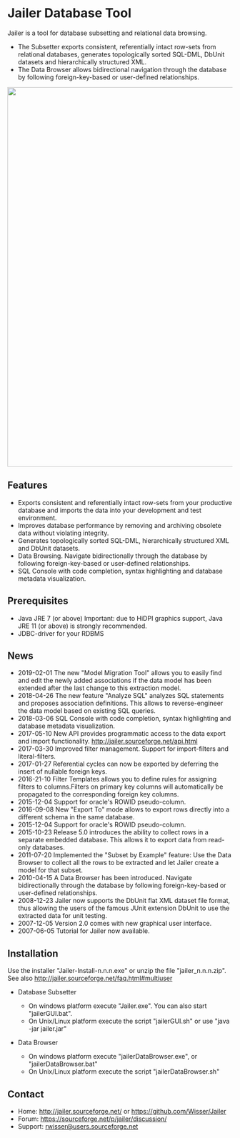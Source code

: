 # Jailer Database Tool

Jailer is a tool for database subsetting and relational data browsing. 

 - The Subsetter exports consistent, referentially intact row-sets from relational databases,
   generates topologically sorted SQL-DML, DbUnit datasets and hierarchically structured XML.
 - The Data Browser allows bidirectional navigation through the database 
   by following foreign-key-based or user-defined relationships.


<img src="/docs/screenshot.png" width="850" />

## Features

 - Exports consistent and referentially intact row-sets from your productive database
   and imports the data into your development and test environment.
 - Improves database performance by removing and archiving obsolete data without violating integrity.
 - Generates topologically sorted SQL-DML, hierarchically structured XML and DbUnit datasets.
 - Data Browsing. Navigate bidirectionally through the database by following foreign-key-based or user-defined relationships.
 - SQL Console with code completion, syntax highlighting and database metadata visualization.

## Prerequisites

 - Java JRE 7 (or above)
   Important: due to HiDPI graphics support, Java JRE 11 (or above) is strongly recommended.
 - JDBC-driver for your RDBMS

## News

 - 2019-02-01   The new "Model Migration Tool" allows you to easily find and edit the newly added associations if the data model has been extended after the last change to this extraction model.
 - 2018-04-26   The new feature "Analyze SQL" analyzes SQL statements and proposes association definitions. This allows to reverse-engineer the data model based on existing SQL queries.
 - 2018-03-06   SQL Console with code completion, syntax highlighting and database metadata visualization.
 - 2017-05-10   New API provides programmatic access to the data export and import functionality. http://jailer.sourceforge.net/api.html
 - 2017-03-30 	Improved filter management. Support for import-filters and literal-filters.
 - 2017-01-27 	Referential cycles can now be exported by deferring the insert of nullable foreign keys.
 - 2016-21-10 	Filter Templates allows you to define rules for assigning filters to columns.Filters on primary key columns will automatically be propagated to the corresponding foreign key columns.
 - 2015-12-04 	Support for oracle's ROWID pseudo-column.
 - 2016-09-08 	New "Export To" mode allows to export rows directly into a different schema in the same database.
 - 2015-12-04 	Support for oracle's ROWID pseudo-column.
 - 2015-10-23 	Release 5.0 introduces the ability to collect rows in a separate embedded database. This allows it to export data from read-only databases.
 - 2011-07-20 	Implemented the "Subset by Example" feature: Use the Data Browser to collect all the rows to be extracted and let Jailer create a model for that subset.
 - 2010-04-15 	A Data Browser has been introduced. Navigate bidirectionally through the database by following foreign-key-based or user-defined relationships.
 - 2008-12-23 	Jailer now supports the DbUnit flat XML dataset file format, thus allowing the users of the famous JUnit extension DbUnit to use the extracted data for unit testing.
 - 2007-12-05 	Version 2.0 comes with new graphical user interface.
 - 2007-06-05 	Tutorial for Jailer now available.


## Installation

Use the installer "Jailer-Install-n.n.n.exe" or unzip the file "jailer_n.n.n.zip".
See also <a href="http://jailer.sourceforge.net/faq.html#multiuser">http://jailer.sourceforge.net/faq.html#multiuser</a>

 - Database Subsetter
    - On windows platform execute "Jailer.exe". You can also start "jailerGUI.bat".
    - On Unix/Linux platform execute the script "jailerGUI.sh" or use "java -jar jailer.jar"

 - Data Browser
    - On windows platform execute "jailerDataBrowser.exe", or "jailerDataBrowser.bat"
    - On Unix/Linux platform execute the script "jailerDataBrowser.sh"

## Contact
 - Home:    http://jailer.sourceforge.net/ or https://github.com/Wisser/Jailer
 - Forum:   https://sourceforge.net/p/jailer/discussion/
 - Support: rwisser@users.sourceforge.net
